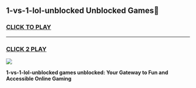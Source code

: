 
## 1-vs-1-lol-unblocked Unblocked Games👋
<h3>
<a href="https://news.freeplayer.one?title=1-vs-1-lol-unblocked&ref=16F">CLICK TO PLAY</a></h3>
<hr>

<h3>
<a href="https://news.freeplayer.one?title=1-vs-1-lol-unblocked&ref=16F">CLICK 2 PLAY</a>
  
</h3>

<a href="https://news.freeplayer.one?title=1-vs-1-lol-unblocked&ref=16F/"><img src="https://clearcache.store/games.png"></a>


**1-vs-1-lol-unblocked games unblocked: Your Gateway to Fun and Accessible Online Gaming**
